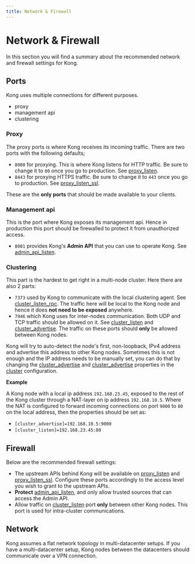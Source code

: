 ```yaml
---
title: Network & Firewall
---
```


# Network & Firewall

In this section you will find a summary about the recommended network and firewall settings for Kong.

## Ports

Kong uses multiple connections for different purposes.

* proxy 
* management api
* clustering
 
### Proxy

The proxy ports is where Kong receives its incoming traffic. There are two ports with the following defaults;

* `8000` for proxying. This is where Kong listens for HTTP traffic. Be sure to change it to `80` once you go to production. See [proxy_listen].
* `8443` for proxying HTTPS traffic. Be sure to change it to `443` once you go to production. See [proxy_listen_ssl].

These are the **only ports** that should be made available to your clients.

### Management api

This is the port where Kong exposes its management api. Hence in production this port should be firewalled to protect
it from unauthorized access.

* `8001` provides Kong's **Admin API** that you can use to operate Kong. See [admin_api_listen].

### Clustering

This part is the hardest to get right in a multi-node cluster. Here there are also 2 parts: 

* `7373` used by Kong to communicate with the local clustering agent. See [cluster_listen_rpc]. The traffic here
  will be local to the Kong node and hence it does **not need to be exposed** anywhere.
* `7946` which Kong uses for inter-nodes communication. Both UDP and TCP traffic should be allowed on it. See [cluster_listen] 
  and [cluster_advertise]. The traffic on these ports should **only** be allowed between Kong nodes.

Kong will try to auto-detect the node's first, non-loopback, IPv4 address and advertise this address to other Kong nodes. 
Sometimes this is not enough and the IP address needs to be manually set, you can do that by changing the [cluster_advertise] 
and [cluster_advertise] properties in the [cluster][cluster] configuration.

**Example**

A Kong node with a local ip address `192.168.23.45`, exposed to the rest of the Kong cluster through a NAT-layer on
ip address `192.168.10.5`. Where the NAT is configured to forward incoming connections on port `9000` to `80` on the 
local address, then the properties should be set as:

* `[cluster_advertise]=192.168.10.5:9000`
* `[cluster_listen]=192.168.23.45:80`


## Firewall

Below are the recommended firewall settings:

* The upstream APIs behind Kong will be available on [proxy_listen][proxy_listen] and [proxy_listen_ssl][proxy_listen_ssl]. 
  Configure these ports accordingly to the access level you wish to grant to the upstream APIs.
* **Protect** [admin_api_listen][admin_api_listen], and only allow trusted sources that can access the Admin API.
* Allow traffic on [cluster_listen][cluster_listen] port **only** between other Kong nodes. This port is used for intra-cluster communications.

## Network

Kong assumes a flat network topology in multi-datacenter setups. If you have a multi-datacenter setup, Kong nodes between the 
datacenters should communicate over a VPN connection.

[proxy_listen]: /docs/{{page.kong_version}}/configuration/#proxy_listen
[proxy_listen_ssl]: /docs/{{page.kong_version}}/configuration/#proxy_listen_ssl
[admin_api_listen]: /docs/{{page.kong_version}}/configuration/#admin_api_listen
[cluster_listen]: /docs/{{page.kong_version}}/configuration/#cluster_listen
[cluster_advertise]: /docs/{{page.kong_version}}/configuration/#cluster_advertise
[cluster_listen_rpc]: /docs/{{page.kong_version}}/configuration/#cluster_listen_rpc
[cluster]: /docs/{{page.kong_version}}/configuration/#cluster
